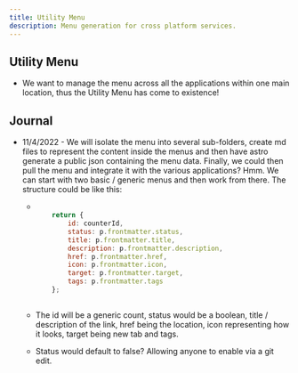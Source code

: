 ```yaml
---
title: Utility Menu
description: Menu generation for cross platform services.
---
```


## Utility Menu

- We want to manage the menu across all the applications within one main location, thus the Utility Menu has come to existence!

## Journal

- 11/4/2022 - We will isolate the menu into several sub-folders, create md files to represent the content inside the menus and then have astro generate a public json containing the menu data. Finally, we could then pull the menu and integrate it with the various applications? Hmm. We can start with two basic / generic menus and then work from there. The structure could be like this:

  - ```js

        return {
            id: counterId,
            status: p.frontmatter.status,
            title: p.frontmatter.title,
            description: p.frontmatter.description,
            href: p.frontmatter.href,
            icon: p.frontmatter.icon,
            target: p.frontmatter.target,
            tags: p.frontmatter.tags
        };
        
    ```

  - The id will be a generic count, status would be a boolean, title / description of the link, href being the location, icon representing how it looks, target being new tab and tags.
  - Status would default to false? Allowing anyone to enable via a git edit.
